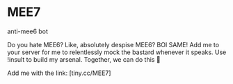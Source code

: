 # MEE7
anti-mee6 bot

Do you hate MEE6? Like, absolutely despise MEE6? BOI SAME! Add me to your server for me to relentlessly mock the bastard whenever it speaks. Use !insult to build my arsenal. Together, we can do this 💪


Add me with the link: [tiny.cc/MEE7]

